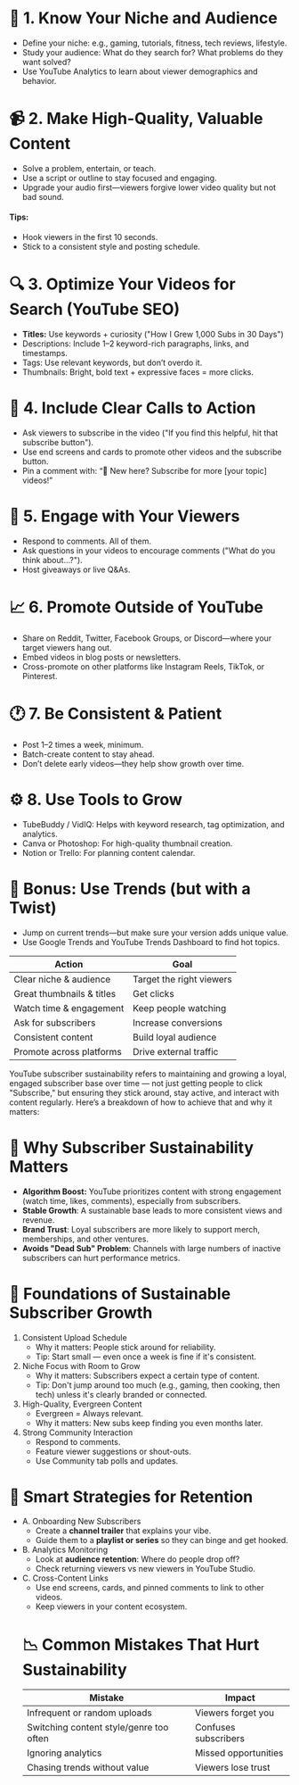 <!--~~~~~~~~~~~~~~~~~~~~~~~~~~~~~~~~~~~~~~~~~~~~~~~~~~~~~~~~~~~~~~~~~~~~~~~~~~~~~~~~~~~~~~~~~~~~-->
<!--~~~~~~~~~~~~~ readme.md of bbauska/youtube-subs ~~~~~~~~~~~~-->
<h1>🎯 1. Know Your Niche and Audience</h1>
<ul>
  <li>Define your niche: e.g., gaming, tutorials, fitness, tech reviews, lifestyle.</li>
  <li>Study your audience: What do they search for? What problems do they want solved?</li>
  <li>Use YouTube Analytics to learn about viewer demographics and behavior.</li>
</ul>
<!--~~~~~~~~~~~~~~~~~~~~~~~~~~~~~~~~~~~~~~~~~~~~~~~~~~~~~~~~~~~~~~~~~~~~~~~~~~~~~~~~~~~~~~~~~~~~-->
<h1>📹 2. Make High-Quality, Valuable Content</h1>
<!--~~~~~~~~~~~~~~~~~~~~~~~~~~~~~~~~~~~~~~~~~~~~~~~~~~~~~~~~~~~~~~~~~~~~~~~~~~~~~~~~~~~~~~~~~~~~-->
<ul>
  <li>Solve a problem, entertain, or teach.</li>
  <li>Use a script or outline to stay focused and engaging.</li>
  <li>Upgrade your audio first—viewers forgive lower video quality but not bad sound.</li>
</ul>
<!--~~~~~~~~~~~~~~~~~~~~~~~~~~~~~~~~~~~~~~~~~~-->
<h4>Tips:</h4>
<!--~~~~~~~~~~~~~~~~~~~~~~~~~~~~~~~~~~~~~~~~~~-->
<ul>
  <li>Hook viewers in the first 10 seconds.</li>
  <li>Stick to a consistent style and posting schedule.</li>
</ul>
<!--~~~~~~~~~~~~~~~~~~~~~~~~~~~~~~~~~~~~~~~~~~~~~~~~~~~~~~~~~~~~~~~~~~~~~~~~~~~~~~~~~~~~~~~~~~~~-->
<h1>🔍 3. Optimize Your Videos for Search (YouTube SEO)</h1>
<!--~~~~~~~~~~~~~~~~~~~~~~~~~~~~~~~~~~~~~~~~~~~~~~~~~~~~~~~~~~~~~~~~~~~~~~~~~~~~~~~~~~~~~~~~~~~~-->
<ul>
  <li><b>Titles:</b> Use keywords + curiosity ("How I Grew 1,000 Subs in 30 Days")</li>
  <li>Descriptions: Include 1–2 keyword-rich paragraphs, links, and timestamps.</li>
  <li>Tags: Use relevant keywords, but don’t overdo it.</li>
  <li>Thumbnails: Bright, bold text + expressive faces = more clicks.</li>
</ul>
<!--~~~~~~~~~~~~~~~~~~~~~~~~~~~~~~~~~~~~~~~~~~~~~~~~~~~~~~~~~~~~~~~~~~~~~~~~~~~~~~~~~~~~~~~~~~~~-->
<h1>🧲 4. Include Clear Calls to Action</h1>
<!--~~~~~~~~~~~~~~~~~~~~~~~~~~~~~~~~~~~~~~~~~~~~~~~~~~~~~~~~~~~~~~~~~~~~~~~~~~~~~~~~~~~~~~~~~~~~-->
<ul>
  <li>Ask viewers to subscribe in the video ("If you find this helpful, 
    hit that subscribe button").</li>
  <li>Use end screens and cards to promote other videos and the subscribe button.</li>
  <li>Pin a comment with: “📌 New here? Subscribe for more [your topic] videos!”</li>
</ul>
<!--~~~~~~~~~~~~~~~~~~~~~~~~~~~~~~~~~~~~~~~~~~~~~~~~~~~~~~~~~~~~~~~~~~~~~~~~~~~~~~~~~~~~~~~~~~~~-->
<h1>🤝 5. Engage with Your Viewers</h1>
<!--~~~~~~~~~~~~~~~~~~~~~~~~~~~~~~~~~~~~~~~~~~~~~~~~~~~~~~~~~~~~~~~~~~~~~~~~~~~~~~~~~~~~~~~~~~~~-->
<ul>
  <li>Respond to comments. All of them.</li>
  <li>Ask questions in your videos to encourage comments ("What do you think about...?").</li>
  <li>Host giveaways or live Q&As.</li>
</ul>
<!--~~~~~~~~~~~~~~~~~~~~~~~~~~~~~~~~~~~~~~~~~~~~~~~~~~~~~~~~~~~~~~~~~~~~~~~~~~~~~~~~~~~~~~~~~~~~-->
<h1>📈 6. Promote Outside of YouTube</h1>
<!--~~~~~~~~~~~~~~~~~~~~~~~~~~~~~~~~~~~~~~~~~~~~~~~~~~~~~~~~~~~~~~~~~~~~~~~~~~~~~~~~~~~~~~~~~~~~-->
<ul>
  <li>Share on Reddit, Twitter, Facebook Groups, or Discord—where your 
    target viewers hang out.</li>
  <li>Embed videos in blog posts or newsletters.</li>
  <li>Cross-promote on other platforms like Instagram Reels, TikTok, or Pinterest.</li>
</ul>
<!--~~~~~~~~~~~~~~~~~~~~~~~~~~~~~~~~~~~~~~~~~~~~~~~~~~~~~~~~~~~~~~~~~~~~~~~~~~~~~~~~~~~~~~~~~~~~-->
<h1>🕐 7. Be Consistent &amp; Patient</h1>
<!--~~~~~~~~~~~~~~~~~~~~~~~~~~~~~~~~~~~~~~~~~~~~~~~~~~~~~~~~~~~~~~~~~~~~~~~~~~~~~~~~~~~~~~~~~~~~-->
<ul>
  <li>Post 1–2 times a week, minimum.</li>
  <li>Batch-create content to stay ahead.</li>
  <li>Don’t delete early videos—they help show growth over time.</li>
</ul>
<!--~~~~~~~~~~~~~~~~~~~~~~~~~~~~~~~~~~~~~~~~~~~~~~~~~~~~~~~~~~~~~~~~~~~~~~~~~~~~~~~~~~~~~~~~~~~~-->
<h1>⚙️ 8. Use Tools to Grow</h1>
<!--~~~~~~~~~~~~~~~~~~~~~~~~~~~~~~~~~~~~~~~~~~~~~~~~~~~~~~~~~~~~~~~~~~~~~~~~~~~~~~~~~~~~~~~~~~~~-->
<ul>
  <li>TubeBuddy / VidIQ: Helps with keyword research, tag optimization, and analytics.</li>
  <li>Canva or Photoshop: For high-quality thumbnail creation.</li>
  <li>Notion or Trello: For planning content calendar.</li>
</ul>
<!--~~~~~~~~~~~~~~~~~~~~~~~~~~~~~~~~~~~~~~~~~~~~~~~~~~~~~~~~~~~~~~~~~~~~~~~~~~~~~~~~~~~~~~~~~~~~-->
<h1>🚀 Bonus: Use Trends (but with a Twist)</h1>
<!--~~~~~~~~~~~~~~~~~~~~~~~~~~~~~~~~~~~~~~~~~~~~~~~~~~~~~~~~~~~~~~~~~~~~~~~~~~~~~~~~~~~~~~~~~~~~-->
<ul>
  <li>Jump on current trends—but make sure your version adds unique value.</li>
  <li>Use Google Trends and YouTube Trends Dashboard to find hot topics.</li>
</ul>  

| Action                    | Goal                     |
| ------------------------- | ------------------------ |
| Clear niche & audience    | Target the right viewers |
| Great thumbnails & titles | Get clicks               |
| Watch time & engagement   | Keep people watching     |
| Ask for subscribers       | Increase conversions     |
| Consistent content        | Build loyal audience     |
| Promote across platforms  | Drive external traffic   |

<!--~~~~~~~~~~~~~~~~~~~~~~~~~~~~~~~~~~~~~~~~~~~~~~~~~~~~~~~~~~~~~~~~~~~~~~~~~~~~~~~~~~~~~~~~~~~~-->
<p>YouTube subscriber sustainability refers to maintaining and growing 
a loyal, engaged subscriber base over time — not just getting people to 
click "Subscribe," but ensuring they stick around, stay active, and 
interact with content regularly. Here’s a breakdown of how to achieve 
that and why it matters:</p>
<!--~~~~~~~~~~~~~~~~~~~~~~~~~~~~~~~~~~~~~~~~~~~~~~~~~~~~~~~~~~~~~~~~~~~~~~~~~~~~~~~~~~~~~~~~~~~~-->
<h1>🔄 Why Subscriber Sustainability Matters</h1>
<!--~~~~~~~~~~~~~~~~~~~~~~~~~~~~~~~~~~~~~~~~~~~~~~~~~~~~~~~~~~~~~~~~~~~~~~~~~~~~~~~~~~~~~~~~~~~~-->
<ul>
<li><b>Algorithm Boost:</b> YouTube prioritizes content with strong 
engagement (watch time, likes, comments), especially from subscribers.</li>
<li><b>Stable Growth</b>: A sustainable base leads to more consistent 
views and revenue.</li>
<li><b>Brand Trust</b>: Loyal subscribers are more likely to support 
merch, memberships, and other ventures.</li>
<li><b>Avoids "Dead Sub" Problem</b>: Channels with large numbers of 
inactive subscribers can hurt performance metrics.</li>
</ul>
<!--~~~~~~~~~~~~~~~~~~~~~~~~~~~~~~~~~~~~~~~~~~~~~~~~~~~~~~~~~~~~~~~~~~~~~~~~~~~~~~~~~~~~~~~~~~~~-->
<h1>🧱 Foundations of Sustainable Subscriber Growth</h1>
<!--~~~~~~~~~~~~~~~~~~~~~~~~~~~~~~~~~~~~~~~~~~~~~~~~~~~~~~~~~~~~~~~~~~~~~~~~~~~~~~~~~~~~~~~~~~~~-->
<ol type="1">
  <li>Consistent Upload Schedule
    <ul>
      <li>Why it matters: People stick around for reliability.</li>
      <li>Tip: Start small — even once a week is fine if it's consistent.</li>
    </ul>
  </li>
  <li>Niche Focus with Room to Grow
    <ul>
	  <li>Why it matters: Subscribers expect a certain type of content.</li>
      <li>Tip: Don't jump around too much (e.g., gaming, then cooking, then tech) 
	    unless it's clearly branded or connected.</li>
    </ul>
  </li>
  <li>High-Quality, Evergreen Content
    <ul>
	  <li>Evergreen = Always relevant.</li>
      <li>Why it matters: New subs keep finding you even months later.</li>
    </ul>
  </li>
  <li>Strong Community Interaction
    <ul>
	  <li>Respond to comments.</li>
      <li>Feature viewer suggestions or shout-outs.</li>
      <li>Use Community tab polls and updates.</li>
    </ul>
  </li>
</ol>
<!--~~~~~~~~~~~~~~~~~~~~~~~~~~~~~~~~~~~~~~~~~~~~~~~~~~~~~~~~~~~~~~~~~~~~~~~~~~~~~~~~~~~~~~~~~~~~-->
<h1>🧠 Smart Strategies for Retention</h1>
<!--~~~~~~~~~~~~~~~~~~~~~~~~~~~~~~~~~~~~~~~~~~~~~~~~~~~~~~~~~~~~~~~~~~~~~~~~~~~~~~~~~~~~~~~~~~~~-->
<ul type="A">
  <li>A. Onboarding New Subscribers
    <ul>
	  <li>Create a <b>channel trailer</b> that explains your vibe.</li>
      <li>Guide them to a <b>playlist or series</b> so they can binge and get hooked.</li>
    </ul>
  </li>
  <li>B. Analytics Monitoring
    <ul>
	  <li>Look at <b>audience retention</b>: Where do people drop off?</li>
      <li>Check returning viewers vs new viewers in YouTube Studio.</li>
    </ul>
  </li>
  <li>C. Cross-Content Links
    <ul>
      <li>Use end screens, cards, and pinned comments to link to other videos.</li>
      <li>Keep viewers in your content ecosystem.</li>
	</ul>
	</li>
</ol>
<!--~~~~~~~~~~~~~~~~~~~~~~~~~~~~~~~~~~~~~~~~~~~~~~~~~~~~~~~~~~~~~~~~~~~~~~~~~~~~~~~~~~~~~~~~~~~~-->
<h1>📉 Common Mistakes That Hurt Sustainability</h1>
<!--~~~~~~~~~~~~~~~~~~~~~~~~~~~~~~~~~~~~~~~~~~~~~~~~~~~~~~~~~~~~~~~~~~~~~~~~~~~~~~~~~~~~~~~~~~~~-->
<table>
  <thead>
    <tr>
	  <th>Mistake</th>
	  <th>Impact</th>
	</tr>
  </thead>
  <tbody>
    <tr>
	  <td>Infrequent or random uploads</td>
	  <td>Viewers forget you</td>
	</tr>
	<tr>
	  <td>Switching content style/genre too often</td>
	  <td>Confuses subscribers</td>
	</tr>
	<tr>
      <td>Ignoring analytics</td>
	  <td>Missed opportunities</td>
	</tr>
	<tr>
      <td>Chasing trends without value</td>
      <td>Viewers lose trust</td>
	</tr>
  </tbody>
</table>

